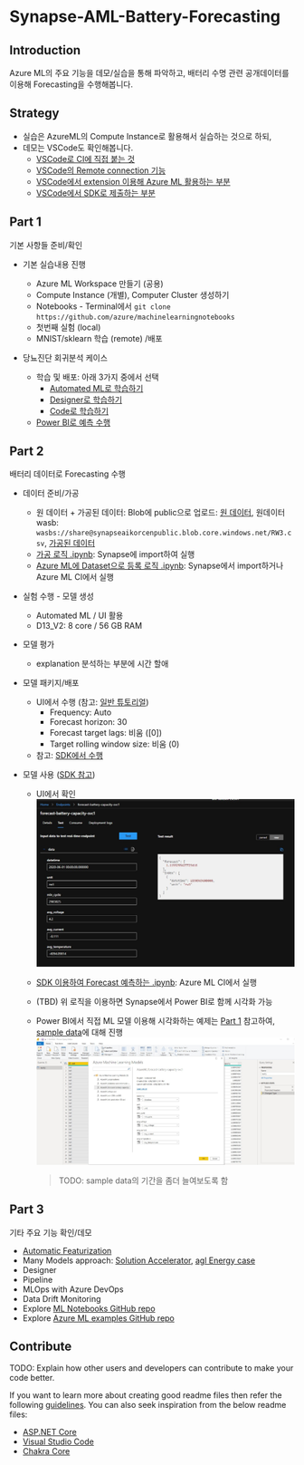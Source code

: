 # Synapse-AML-Battery-Forecasting

## Introduction

Azure ML의 주요 기능을 데모/실습을 통해 파악하고, 배터리 수명 관련 공개데이터를 이용해 Forecasting을 수행해봅니다.

## Strategy

- 실습은 AzureML의 Compute Instance로 활용해서 실습하는 것으로 하되,
- 데모는 VSCode도 확인해봅니다.
  - [VSCode로 CI에 직접 붙는 것](https://docs.microsoft.com/en-us/azure/machine-learning/how-to-set-up-vs-code-remote?tabs=extension)
  - [VSCode의 Remote connection 기능](https://code.visualstudio.com/docs/remote/ssh#:~:text=To%20connect%20to%20a%20remote%20host%20for%20the,select%20the%20type%20manually.%20...%20More%20items...%20)
  - [VSCode에서 extension 이용해 Azure ML 활용하는 부분](https://docs.microsoft.com/en-us/azure/machine-learning/tutorial-setup-vscode-extension)
  - [VSCode에서 SDK로 제출하는 부분](https://docs.microsoft.com/en-us/azure/machine-learning/how-to-configure-environment#local)

## Part 1

기본 사항들 준비/확인

- 기본 실습내용 진행
  - Azure ML Workspace 만들기 (공용)
  - Compute Instance (개별), Computer Cluster 생성하기
  - Notebooks - Terminal에서 `git clone https://github.com/azure/machinelearningnotebooks`
  - 첫번째 실험 (local)
  - MNIST/sklearn 학습 (remote) /배포

- 당뇨진단 회귀분석 케이스
  - 학습 및 배포: 아래 3가지 중에서 선택
    - [Automated ML로 학습하기](https://docs.microsoft.com/en-us/azure/machine-learning/tutorial-power-bi-automated-model)
    - [Designer로 학습하기](https://docs.microsoft.com/en-us/azure/machine-learning/tutorial-power-bi-designer-model)
    - [Code로 학습하기](https://docs.microsoft.com/en-us/azure/machine-learning/tutorial-power-bi-custom-model)
  - [Power BI로 예측 수행](https://docs.microsoft.com/en-us/power-bi/connect-data/service-aml-integrate?context=azure/machine-learning/context/ml-context)

## Part 2

배터리 데이터로 Forecasting 수행

- 데이터 준비/가공
  - 원 데이터 + 가공된 데이터: Blob에 public으로 업로드: [원 데이터](https://synapseaikorcenpublic.blob.core.windows.net/share/RW3.csv), 원데이터wasb: `wasbs://share@synapseaikorcenpublic.blob.core.windows.net/RW3.csv`, [가공된 데이터](https://synapseaikorcenpublic.blob.core.windows.net/share/dataset_rw3/)
  - [가공 로직 .ipynb](code/01-transform-data-in-synapse.ipynb): Synapse에 import하여 실행
  - [Azure ML에 Dataset으로 등록 로직 .ipynb](code/02-register-aml-dataset.ipynb): Synapse에서 import하거나 Azure ML CI에서 실행

- 실험 수행 - 모델 생성
  - Automated ML / UI 활용
  - D13_V2: 8 core / 56 GB RAM

- 모델 평가
  - explanation 분석하는 부분에 시간 할애

- 모델 패키지/배포
  - UI에서 수행 (참고: [일반 튜토리얼](https://docs.microsoft.com/en-us/azure/machine-learning/tutorial-automated-ml-forecast))
    - Frequency: Auto
    - Forecast horizon: 30
    - Forecast target lags: 비움 ([0])
    - Target rolling window size: 비움 (0)
  - 참고: [SDK에서 수행](https://docs.microsoft.com/en-us/azure/machine-learning/how-to-auto-train-forecast)

- 모델 사용 ([SDK 참고](https://github.com/Azure/MachineLearningNotebooks/blob/master/how-to-use-azureml/automated-machine-learning/forecasting-orange-juice-sales/auto-ml-forecasting-orange-juice-sales.ipynb))
  - UI에서 확인
    ![test-forecast-ui](./img/test-forecast-ui.jpg)
  - [SDK 이용하여 Forecast 예측하는 .ipynb](code/04-deploy-consume-model.ipynb): Azure ML CI에서 실행
  - (TBD) 위 로직을 이용하면 Synapse에서 Power BI로 함께 시각화 가능
  - Power BI에서 직접 ML 모델 이용해 시각화하는 예제는 [Part 1](#part-1) 참고하여, [sample data](sample\testXy.csv)에 대해 진행
    ![test-forecast-power-bi](./img/test-forecast-power-bi.jpg)

    > TODO: sample data의 기간을 좀더 늘여보도록 함

## Part 3

기타 주요 기능 확인/데모

- [Automatic Featurization](https://docs.microsoft.com/en-us/azure/machine-learning/how-to-configure-auto-features#featurization)
- Many Models approach: [Solution Accelerator](https://github.com/microsoft/solution-accelerator-many-models), [agl Energy case](https://customers.microsoft.com/en-us/story/844796-agl-energy-azure)
- Designer
- Pipeline
- MLOps with Azure DevOps
- Data Drift Monitoring
- Explore [ML Notebooks GitHub repo](https://github.com/Azure/MachineLearningNotebooks)
- Explore [Azure ML examples GitHub repo](https://github.com/Azure/azureml-examples)

## Contribute

TODO: Explain how other users and developers can contribute to make your code better.

If you want to learn more about creating good readme files then refer the following [guidelines](https://docs.microsoft.com/en-us/azure/devops/repos/git/create-a-readme?view=azure-devops). You can also seek inspiration from the below readme files:

- [ASP.NET Core](https://github.com/aspnet/Home)
- [Visual Studio Code](https://github.com/Microsoft/vscode)
- [Chakra Core](https://github.com/Microsoft/ChakraCore)
